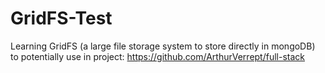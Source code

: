 # GridFS-Test
Learning GridFS (a large file storage system to store directly in mongoDB) to potentially use in project: https://github.com/ArthurVerrept/full-stack
